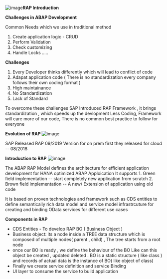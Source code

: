 ![image](https://github.com/user-attachments/assets/d72edd03-897a-4bd0-8e85-75485f8b4bc5)**RAP Introduction**

**Challenges in ABAP Development**

Common Needs which we use in traditional method
1. Create application logic - CRUD
2. Perform Validation
3. Check customizing
4. Handle Locks
.....

**Challenges**
1. Every Developer thinks differently which will lead to conflict of code
2. Adapat application code ( There is no standardization every company follows their own coding format )
3. High maintainance 
4. No Standardization
5. Lack of Standard

To overcome these challenges SAP Introduced RAP Framework , it brings standardization , which speeds up the devlopment 
Less Coding, Framework will care more of our code, There is no common best practice to follow for everyone

**Evolution of RAP**
![image](https://github.com/user-attachments/assets/3e8192fa-df85-43e8-bc9c-6ec6c46bc237)

SAP Released RAP 09/2019 Version for on prem
first they released for cloud -- 08/2018

**Introduction to RAP**
![image](https://github.com/user-attachments/assets/34a57718-7573-499d-8140-20c6c872e9dc)

The ABAP RAP Model defines the architecture for efficient application development for HANA optimized ABAP Apploication
It supports 1. Green field implementation -- start completely new application from scratch
            2. Brown field implementation -- A new/ Extension of application using old code

It is based on proven technologies and framework such as CDS entities to define semantically rich data model 
and service model infrastrcuture for creating and binding OData services for different use cases

**Components in RAP**
- CDS Entities - To develop RAP BO ( Business Object )
- Business object: its a node inside a TREE data structure
  which is composed of multiple nodes( parent , child) , The tree starts from a root node
- once our BO is ready , we define the behaviour of the BO Like can this object be created , updated deleted .
BO is a static structure ( like class ) and records of actual data is the instance of BO( like object of class)
- Finally we create service definition and service Binding
- UI layer to consume the service to build application











